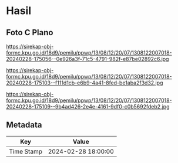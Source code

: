# Hasil

## Foto C Plano

https://sirekap-obj-formc.kpu.go.id/18d9/pemilu/ppwp/13/08/12/20/07/1308122007018-20240228-175056--0e926a3f-71c5-4791-982f-e87be02892c6.jpg

https://sirekap-obj-formc.kpu.go.id/18d9/pemilu/ppwp/13/08/12/20/07/1308122007018-20240228-175103--f111d1cb-e6b9-4a41-8fed-be1aba2f3d32.jpg

https://sirekap-obj-formc.kpu.go.id/18d9/pemilu/ppwp/13/08/12/20/07/1308122007018-20240228-175109--9b4ad426-2e4e-4161-9df0-c0b5692fdeb2.jpg


## Metadata

| Key        | Value               |
| ---------- | ------------------- |
| Time Stamp | 2024-02-28 18:00:00 |



